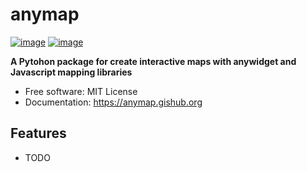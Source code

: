 # anymap

[![image](https://img.shields.io/pypi/v/anymap.svg)](https://pypi.python.org/pypi/anymap)
[![image](https://img.shields.io/conda/vn/conda-forge/anymap.svg)](https://anaconda.org/conda-forge/anymap)

**A Pytohon package for create interactive maps with anywidget and Javascript mapping libraries**

-   Free software: MIT License
-   Documentation: https://anymap.gishub.org

## Features

-   TODO
